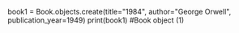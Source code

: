 book1 = Book.objects.create(title="1984", author="George Orwell", publication_year=1949)
print(book1)
#Book object (1)